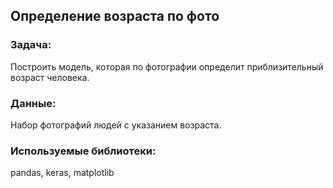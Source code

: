 ## Определение возраста по фото

### Задача:  
Построить модель, которая по фотографии определит приблизительный возраст человека. 

### Данные:   
Набор фотографий людей с указанием возраста.

### Используемые библиотеки:  
pandas, keras, matplotlib
